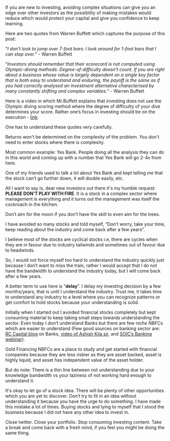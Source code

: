 If you are new to investing, avoiding complex situations can give you an edge over other investors as the possibility of making mistakes would reduce which would protect your capital and give you confidence to keep learning.

Here are two quotes from Warren Buffett which captures the purpose of this post:

"_I don't look to jump over 7-foot bars: I look around for 1-foot bars that I can step over._" - Warren Buffett

“_Investors should remember that their scorecard is not computed using Olympic-diving methods: Degree-of-difficulty doesn't count. If you are right about a business whose value is largely dependent on a single key factor that is both easy to understand and enduring, the payoff is the same as if you had correctly analysed an investment alternative characterised by many constantly shifting and complex variables._” - Warren Buffett

Here is a video in which Mr.Buffett explains that investing does not use the Olympic diving scoring method where the degree of difficulty of your dive determines your score. Rather one’s focus in investing should be on the execution - [link](https://buffett.cnbc.com/video/1998/05/04/buffett-theres-no-degree-of-difficulty-factor-in-investing.html).

One has to understand these quotes very carefully.

Returns won't be determined on the complexity of the problem. You don't need to enter stocks where there is complexity.

Most common example: Yes Bank. People doing all the analysis they can do in this world and coming up with a number that Yes Bank will go 2-4x from here.

One of my friends used to talk a lot about Yes Bank and kept telling me that the stock can’t go further down, it will double easily, etc. 

All I want to say is, dear new investors out there it's my humble request: **PLEASE DON’T PLAY WITH FIRE**. It is a stock in a complex sector where management is everything and it turns out the management was itself the cockroach in the kitchen.

Don’t aim for the moon if you don’t have the skill to even aim for the trees. 

I have avoided so many stocks and told myself, “Don’t worry, take your time, keep reading about the industry and come back after a few years”.

I believe most of the stocks are cyclical stocks i.e, there are cycles when they are in favour due to industry tailwinds and sometimes out of favour due to headwinds. 

So, I would not force myself too hard to understand the industry quickly just because I don’t want to miss the train, rather I would accept that I do not have the bandwidth to understand the industry today, but I will come back after a few years.

A better term to use here is “**delay**”. I delay my investing decision by a few months/years, that is until I understand the industry. Trust me, it takes time to understand any industry to a level where you can recognize patterns or get comfort to hold stocks because your understanding is solid.

Initially when I started out I avoided financial stocks completely but kept consuming material to keep taking small steps towards understanding the sector. Even today I don’t understand Banks but there are few niche NBFCs which are easier to understand (Few good sources on banking sector are: [RC Capital blog](https://www.valueinvestorindia.com/?s=Evaluating+banks) on Banks, [video of Ashish Kila sir](https://youtu.be/2CX_GEf2RCI), and [SOIC’s Banking webinar](https://soic.in/)).

Gold Financing NBFCs are a place to study and get started with financial companies because they are less riskier as they are asset backed, asset is highly liquid, and asset has independent value of the asset holder.

But do note: There is a thin line between not understanding due to your knowledge bandwidth vs your laziness of not working hard enough to understand it.

It's okay to let go of a stock idea. There will be plenty of other opportunities which you are yet to discover. Don’t try to fit in an idea without understanding it because you have the urge to do something. I have made this mistake a lot of times. Buying stocks and lying to myself that I stood the business because I did not have any other idea to invest in. 

Close twitter. Close your portfolio. Stop consuming investing content. Take a break and come back with a fresh mind, if you feel you might be doing the same thing.
